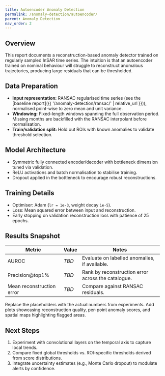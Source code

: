```yaml
---
title: Autoencoder Anomaly Detection
permalink: /anomaly-detection/autoencoder/
parent: Anomaly Detection
nav_order: 2
---
```


## Overview

This report documents a reconstruction-based anomaly detector trained on regularly sampled InSAR time series. The intuition is that an autoencoder trained on nominal behaviour will struggle to reconstruct anomalous trajectories, producing large residuals that can be thresholded.

## Data Preparation

- **Input representation:** RANSAC regularised time series (see the [baseline report]({{ '/anomaly-detection/ransac/' | relative_url }})), normalised point-wise to zero mean and unit variance.
- **Windowing:** Fixed-length windows spanning the full observation period. Missing months are backfilled with the RANSAC interpolant before normalisation.
- **Train/validation split:** Hold out ROIs with known anomalies to validate threshold selection.

## Model Architecture

- Symmetric fully connected encoder/decoder with bottleneck dimension tuned via validation.
- ReLU activations and batch normalisation to stabilise training.
- Dropout applied in the bottleneck to encourage robust reconstructions.

## Training Details

- Optimiser: Adam (`lr = 1e-3`, weight decay `1e-5`).
- Loss: Mean squared error between input and reconstruction.
- Early stopping on validation reconstruction loss with patience of 25 epochs.

## Results Snapshot

| Metric | Value | Notes |
| --- | --- | --- |
| AUROC | _TBD_ | Evaluate on labelled anomalies, if available. |
| Precision@top1% | _TBD_ | Rank by reconstruction error across the catalogue. |
| Mean reconstruction error | _TBD_ | Compare against RANSAC residuals. |

Replace the placeholders with the actual numbers from experiments. Add plots showcasing reconstruction quality, per-point anomaly scores, and spatial maps highlighting flagged areas.

## Next Steps

1. Experiment with convolutional layers on the temporal axis to capture local trends.
2. Compare fixed global thresholds vs. ROI-specific thresholds derived from score distributions.
3. Integrate uncertainty estimates (e.g., Monte Carlo dropout) to modulate alerts by confidence.
